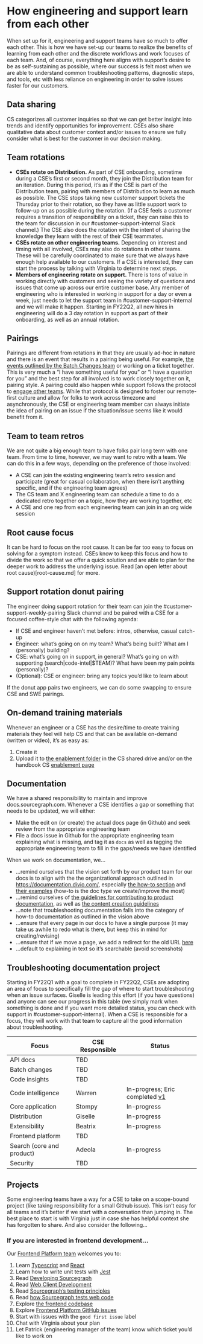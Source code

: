 # How engineering and support learn from each other

When set up for it, engineering and support teams have so much to offer each other. This is how we have set-up our teams to realize the benefits of learning from each other and the discrete workflows and work focuses of each team. And, of course, everything here aligns with support’s desire to be as self-sustaining as possible, where our success is felt most when we are able to understand common troubleshooting patterns, diagnostic steps, and tools, etc with less reliance on engineering in order to solve issues faster for our customers.

## Data sharing
CS categorizes all customer inquiries so that we can get better insight into trends and identify opportunities for improvement. CSEs also share qualitative data about customer context and/or issues to ensure we fully consider what is best for the customer in our decision making.

## Team rotations

* **CSEs rotate on Distribution.** As part of CSE onboarding, sometime during a CSE’s first or second month, they join the Distribution team for an iteration. During this period, it’s as if the CSE is part of the Distribution team, pairing with members of Distribution to learn as much as possible. The CSE stops taking new customer support tickets the Thursday prior to their rotation, so they have as little support work to follow-up on as possible during the rotation. (If a CSE feels a customer requires a transition of responsibility on a ticket, they can raise this to the team for discussion in our #customer-support-internal Slack channel.) The CSE also does the rotation with the intent of sharing the knowledge they learn with the rest of their CSE teammates.
* **CSEs rotate on other engineering teams.** Depending on interest and timing with all involved, CSEs may also do rotations in other teams. These will be carefully coordinated to make sure that we always have enough help available to our customers. If a CSE is interested, they can start the process by talking with Virginia to determine next steps.
* **Members of engineering rotate on support.** There is tons of value in working directly with customers and seeing the variety of questions and issues that come up across our entire customer base. Any member of engineering who is interested in working in support for a day or even a week, just needs to let the support team in #customer-support-internal and we will make it happen. Starting in FY22Q2, all new hires in engineering will do a 3 day rotation in support as part of their onboarding, as well as an annual rotation.

## Pairings
Pairings are different from rotations in that they are usually ad-hoc in nature and there is an event that results in a pairing being useful. For example, [the events outlined by the Batch Changes team](https://about.sourcegraph.com/handbook/engineering/batch-changes/supporting-batch-changes#support-pairing) or working on a ticket together. This is very much a “I have something useful for you” or “I have a question for you” and the best step for all involved is to work closely together on it, pairing style. A pairing could also happen while support follows the protocol to [engage other teams](engaging-other-teams.md). While that protocol is designed to foster our remote-first culture and allow for folks to work across timezone and asynchronously, the CSE or engineering team member can always initiate the idea of pairing on an issue if the situation/issue seems like it would benefit from it.

## Team to team retros
We are not quite a big enough team to have folks pair long term with one team. From time to time, however, we may want to retro with a team. We can do this in a few ways, depending on the preference of those involved:

* A CSE can join the existing engineering team’s retro session and participate (great for casual collaboration, when there isn’t anything specific, and if the engineering team agrees)
* The CS team and X engineering team can schedule a time to do a dedicated retro together on a topic, how they are working together, etc
* A CSE and one rep from each engineering team can join in an org wide session


## Root cause focus
It can be hard to focus on the root cause. It can be far too easy to focus on solving for a symptom instead. CSEs know to keep this focus and how to divide the work so that we offer a quick solution and are able to plan for the deeper work to address the underlying issue. Read [an open letter about root cause)[root-cause.md] for more.

## Support rotation donut pairing

The engineer doing support rotation for their team can join the #customer-support-weekly-pairing Slack channel and be paired with a CSE for a focused coffee-style chat with the following agenda:

* If CSE and engineer haven’t met before: intros, otherwise, casual catch-up
* Engineer: what’s going on on my team? What’s being built? What am I (personally) building?
* CSE: what’s going on in support, in general? What’s going on with supporting (search|code-intel|$TEAM)? What have been my pain points (personally)?
* (Optional): CSE or engineer: bring any topics you’d like to learn about

If the donut app pairs two engineers, we can do some swapping to ensure CSE and SWE pairings.

## On-demand training materials
Whenever an engineer or a CSE has the desire/time to create training materials they feel will help CS and that can be available on-demand (written or video), it’s as easy as:

1. Create it
2. Upload it to [the enablement folder](https://drive.google.com/drive/folders/1SSOwnsX_yNFadod88AQOxmFiINDgYoRr) in the CS shared drive and/or on the handbook CS [enablement page](support-enablement.md)

## Documentation
We have a shared responsibility to maintain and improve docs.sourcegraph.com. Whenever a CSE identifies a gap or something that needs to be updated, we will either:

* Make the edit on (or create) the actual docs page (in Github) and seek review from the appropriate engineering team
* File a docs issue in Github for the appropriate engineering team explaining what is missing, and tag it as `docs` as well as tagging the appropriate engineering team to fill in the gaps/needs we have identified

When we work on documentation, we…

* ...remind ourselves that the vision set forth by our product team for our docs is to align with the the organizational approach outlined in https://documentation.divio.com/, especially [the how-to section](https://documentation.divio.com/how-to-guides/) and [their examples](https://docs.divio.com/en/latest/how-to/) (how-to is the doc type we create/improve the most)
* ...remind ourselves of [the guidelines for contributing to product documentation](https://about.sourcegraph.com/handbook/engineering/product_documentation), as well as [the content creation guidelines](https://about.sourcegraph.com/handbook/communication/content_guidelines)
* ...note that troubleshooting documentation falls into the category of how-to documentation as outlined in the vision above
* ...ensure that every page in our docs to have a single purpose (it may take us awhile to redo what is there, but keep this in mind for creating/revising)
* ...ensure that if we move a page, we add a redirect for the old URL [here](https://sourcegraph.com/github.com/sourcegraph/sourcegraph/-/blob/doc/_resources/assets/redirects)
* ...default to explaining in text so it’s searchable (avoid screenshots)

## Troubleshooting documentation project
Starting in FY22Q1 with a goal to complete in FY22Q2, CSEs are adopting an area of focus to specifically fill the gap of where to start troubleshooting when an issue surfaces. Giselle is leading this effort (if you have questions) and anyone can see our progress in this table (we simply mark when something is done and if you want more detailed status, you can check with support in #customer-support-internal). When a CSE is responsible for a focus, they will work with that team to capture all the good information about troubleshooting.

|Focus|CSE Responsible|Status|
|---|---|---|
|API docs|TBD||
|Batch changes|TBD||
|Code insights|TBD||
|Code intelligence|Warren|In-progress; Eric completed [v1](https://docs.sourcegraph.com/code_intelligence/references/troubleshooting)|
|Core application|Stompy|In-progress|
|Distribution|Giselle|In-progress|
|Extensibility|Beatrix|In-progress|
|Frontend platform|TBD||
|Search (core and product)|Adeola|In-progress|
|Security|TBD||

## Projects
Some engineering teams have a way for a CSE to take on a scope-bound project (like taking responsibility for a small Github issue). This isn’t easy for all teams and it’s better if we start with a conversation than jumping in. The best place to start is with Virginia just in case she has helpful context she has forgotten to share. And also consider the following…

### If you are interested in frontend development...

Our [Frontend Platform team](https://about.sourcegraph.com/handbook/engineering/web/frontend-platform) welcomes you to:

1. Learn [Typescript](https://www.typescriptlang.org/) and [React](https://reactjs.org/)
2. Learn how to write unit tests with [Jest](https://jestjs.io/docs/getting-started)
3. Read [Developing Sourcegraph ](https://docs.sourcegraph.com/dev)
4. Read [Web Client Development ](https://docs.sourcegraph.com/dev/background-information/web)
5. Read [Sourcegraph’s testing principles](https://docs.sourcegraph.com/dev/background-information/testing_principles)
6. Read [how Sourcegraph tests web code](https://docs.sourcegraph.com/dev/background-information/testing_web_code)
7. Explore [the frontend codebase ](https://github.com/sourcegraph/sourcegraph/tree/main/client)
8. Explore [Frontend Platform GitHub issues](https://github.com/sourcegraph/sourcegraph/labels/team%2Ffrontend-platform)
9. Start with issues with the `good first issue` label
10. Chat with Virginia about your plan
11. Let Patrick (engineering manager of the team) know which ticket you’d like to work on
